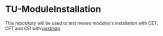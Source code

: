 # TU-ModuleInstallation
This repository will be used to test meveo modules's installation with CET, CFT and CEI with [postman](https://www.postman.com/)







